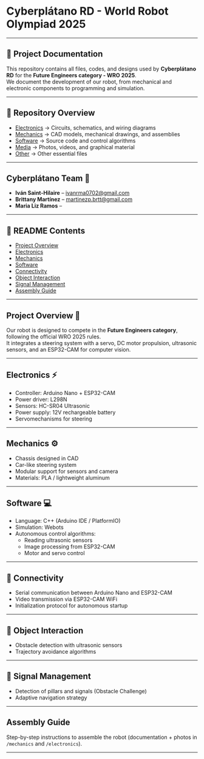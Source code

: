 # Cyberplátano RD - World Robot Olympiad 2025
---

## 📖 Project Documentation
This repository contains all files, codes, and designs used by **Cyberplátano RD** for the **Future Engineers category - WRO 2025**.  
We document the development of our robot, from mechanical and electronic components to programming and simulation.

---

## 📂 Repository Overview
- [ Electronics](/Electronics) → Circuits, schematics, and wiring diagrams  
- [ Mechanics](/Mechanics) → CAD models, mechanical drawings, and assemblies  
- [ Software](/Software) → Source code and control algorithms
- [ Media](/Media) → Photos, videos, and graphical material
- [ Other](/Other) → Other essential files
---

##  Cyberplátano Team 👥
- **Iván Saint-Hilaire** – ivanrma0702@gmail.com
- **Brittany Martínez** – martinezp.brtt@gmail.com
- **Maria Liz Ramos** – 

---

## 📑 README Contents
- [Project Overview](#-project-overview)  
- [Electronics](#-electronics-)  
- [Mechanics](#-mechanics-)  
- [Software](#-software-)  
- [Connectivity](#-connectivity-)  
- [Object Interaction](#-object-interaction-)  
- [Signal Management](#-signal-management-)  
- [Assembly Guide](#-assembly-guide-)  

---

##  Project Overview 🔧
Our robot is designed to compete in the **Future Engineers category**, following the official WRO 2025 rules.  
It integrates a steering system with a servo, DC motor propulsion, ultrasonic sensors, and an ESP32-CAM for computer vision.

---

##  Electronics ⚡
- Controller: Arduino Nano + ESP32-CAM  
- Power driver: L298N  
- Sensors: HC-SR04 Ultrasonic  
- Power supply: 12V rechargeable battery  
- Servomechanisms for steering  

---

##  Mechanics ⚙️
- Chassis designed in CAD  
- Car-like steering system  
- Modular support for sensors and camera  
- Materials: PLA / lightweight aluminum  

---

##  Software 💻
- Language: C++ (Arduino IDE / PlatformIO)  
- Simulation: Webots  
- Autonomous control algorithms:  
  - Reading ultrasonic sensors  
  - Image processing from ESP32-CAM  
  - Motor and servo control  

---

## 🛜 Connectivity 
- Serial communication between Arduino Nano and ESP32-CAM  
- Video transmission via ESP32-CAM WiFi  
- Initialization protocol for autonomous startup  

---

## 🎯 Object Interaction
- Obstacle detection with ultrasonic sensors  
- Trajectory avoidance algorithms  

---

## 🚦 Signal Management
- Detection of pillars and signals (Obstacle Challenge)  
- Adaptive navigation strategy  

---

##  Assembly Guide 
Step-by-step instructions to assemble the robot (documentation + photos in `/mechanics` and `/electronics`).  

---
